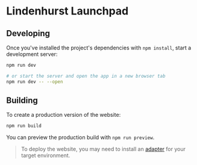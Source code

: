 # Lindenhurst Launchpad

## Developing

Once you've installed the project's dependencies with `npm install`, start a development server:

```bash
npm run dev

# or start the server and open the app in a new browser tab
npm run dev -- --open
```

## Building

To create a production version of the website:

```bash
npm run build
```

You can preview the production build with `npm run preview`.

> To deploy the website, you may need to install an [adapter](https://kit.svelte.dev/docs/adapters) for your target environment.
